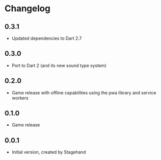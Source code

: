 # Changelog

## 0.3.1

- Updated dependencies to Dart 2.7

## 0.3.0

- Port to Dart 2 (and its new sound type system)

## 0.2.0

- Game release with offline capabilities using the pwa library and service workers

## 0.1.0

- Game release

## 0.0.1

- Initial version, created by Stagehand
